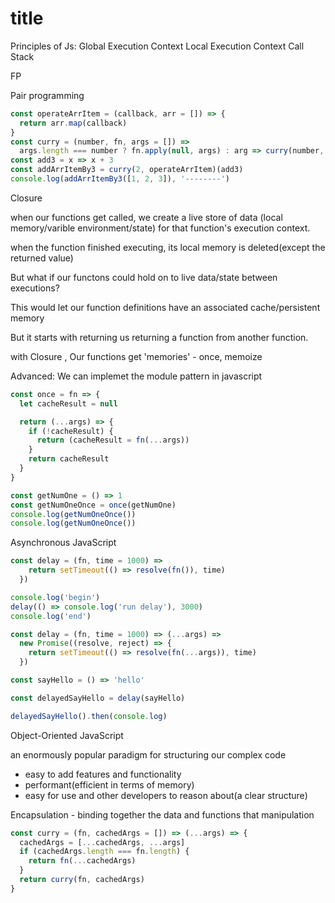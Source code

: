 # title

Principles of Js:
Global Execution Context
Local Execution Context
Call Stack

FP

Pair programming

```js
const operateArrItem = (callback, arr = []) => {
  return arr.map(callback)
}
const curry = (number, fn, args = []) =>
  args.length === number ? fn.apply(null, args) : arg => curry(number, fn, [...args, arg])
const add3 = x => x + 3
const addArrItemBy3 = curry(2, operateArrItem)(add3)
console.log(addArrItemBy3([1, 2, 3]), '--------')
```

Closure

when our functions get called, we create a live store of data (local memory/varible environment/state)
for that function's execution context.

when the function finished executing, its local memory is deleted(except the returned value)

But what if our functons could hold on to live data/state between executions?

This would let our function definitions have an associated cache/persistent memory

But it starts with returning us returning a function from another function.

with Closure , Our functions get 'memories' - once, memoize

Advanced: We can implemet the module pattern in javascript

```js
const once = fn => {
  let cacheResult = null

  return (...args) => {
    if (!cacheResult) {
      return (cacheResult = fn(...args))
    }
    return cacheResult
  }
}

const getNumOne = () => 1
const getNumOneOnce = once(getNumOne)
console.log(getNumOneOnce())
console.log(getNumOneOnce())
```

Asynchronous JavaScript

```js
const delay = (fn, time = 1000) =>
    return setTimeout(() => resolve(fn()), time)
  })

console.log('begin')
delay(() => console.log('run delay'), 3000)
console.log('end')
```

```js
const delay = (fn, time = 1000) => (...args) =>
  new Promise((resolve, reject) => {
    return setTimeout(() => resolve(fn(...args)), time)
  })

const sayHello = () => 'hello'

const delayedSayHello = delay(sayHello)

delayedSayHello().then(console.log)
```

Object-Oriented JavaScript

an enormously popular paradigm for structuring our complex code

- easy to add features and functionality
- performant(efficient in terms of memory)
- easy for use and other developers to reason about(a clear structure)

Encapsulation - binding together the data and functions that manipulation

```js
const curry = (fn, cachedArgs = []) => (...args) => {
  cachedArgs = [...cachedArgs, ...args]
  if (cachedArgs.length === fn.length) {
    return fn(...cachedArgs)
  }
  return curry(fn, cachedArgs)
}
```
